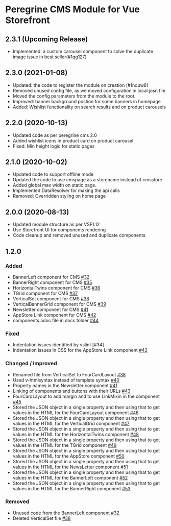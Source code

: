 # Peregrine CMS Module for Vue Storefront

## 2.3.1 (Upcoming Release)
- Implemented: a custom carousel component to solve the duplicate image issue in best seller(#1qg127)

## 2.3.0 (2021-01-08)
- Updated: the code to register the module on creation (#1nduw8)
- Removed unused config file, as we moved configuration in local.josn file 
- Moved the config parameters from the module to the root.
- Improved: banner background postion for some banners in homepage
- Added: Wishlist functionality on search results and on product carousels

## 2.2.0 (2020-10-13)
- Updated code as per peregrine cms 2.0
- Added wishlist icons in product card on product carousel
- Fixed: Min height logic for static pages

## 2.1.0 (2020-10-02)
- Updated code to support offline mode
- Updated the code to use cmspage as a storename instead of cmsstore
- Added global max width on static page.
- Implemented DataResolver for making the api calls
- Removed: Overridden styling on home page

## 2.0.0 (2020-08-13)
- Updated module structure as per VSF1.12
- Use Storefront UI for components rendering
- Code cleanup and removed unused and duplicate components

## 1.2.0

### Added
- BannerLeft component for CMS [#32](https://github.com/hotwax/vsf-peregrine/pull/32)
- BannerRight component for CMS [#35](https://github.com/hotwax/vsf-peregrine/pull/35)
- HorizontalTwins component for CMS [#36](https://github.com/hotwax/vsf-peregrine/pull/36)
- TGrid component for CMS [#37](https://github.com/hotwax/vsf-peregrine/pull/37)
- VerticalSet component for CMS [#38](https://github.com/hotwax/vsf-peregrine/pull/38)
- VerticalBannerGrid component for CMS [#39](https://github.com/hotwax/vsf-peregrine/pull/39)
- Newsletter component for CMS [#41](https://github.com/hotwax/vsf-peregrine/pull/41)
- AppStore Link component for CMS [#42](https://github.com/hotwax/vsf-peregrine/pull/42)
- components.adoc file in docs folder [#44](https://github.com/hotwax/vsf-peregrine/pull/44)


### Fixed
- Indentation issues identified by vslint [#34]
- Indentation issues in CSS for the AppStore Link component [#42](https://github.com/hotwax/vsf-peregrine/pull/42)


### Changed / Improved
- Renamed file from VerticalSet to FourCardLayout [#38](https://github.com/hotwax/vsf-peregrine/pull/38)
- Used v-htmlsyntax instead of template syntax [#40](https://github.com/hotwax/vsf-peregrine/pull/40)
- Property names in the Newsletter component [#41](https://github.com/hotwax/vsf-peregrine/pull/41)
- Linking of components and buttons with their URLs [#43](https://github.com/hotwax/vsf-peregrine/pull/43)
- FourCardLayout to add margin and to use LinkMixin in the component [#45](https://github.com/hotwax/vsf-peregrine/pull/45)
- Stored the JSON object in a single property and then using that to get values in the HTML for the FourCardLayout component [#46](https://github.com/hotwax/vsf-peregrine/pull/46)
- Stored the JSON object in a single property and then using that to get values in the HTML for the VerticalGrid component [#47](https://github.com/hotwax/vsf-peregrine/pull/47)
- Stored the JSON object in a single property and then using that to get values in the HTML for the HorizontalTwins component [#48](https://github.com/hotwax/vsf-peregrine/pull/48)
- Stored the JSON object in a single property and then using that to get values in the HTML for the TGrid component [#49](https://github.com/hotwax/vsf-peregrine/pull/49)
- Stored the JSON object in a single property and then using that to get values in the HTML for the AppStore component [#50](https://github.com/hotwax/vsf-peregrine/pull/50)
- Stored the JSON object in a single property and then using that to get values in the HTML for the NewsLetter component [#51](https://github.com/hotwax/vsf-peregrine/pull/51)
- Stored the JSON object in a single property and then using that to get values in the HTML for the BannerLeft component [#52](https://github.com/hotwax/vsf-peregrine/pull/52)
- Stored the JSON object in a single property and then using that to get values in the HTML for the BannerRight component [#53](https://github.com/hotwax/vsf-peregrine/pull/53)


### Removed
- Unused code from the BannerLeft component [#32](https://github.com/hotwax/vsf-peregrine/pull/32)
- Deleted VerticalSet file [#38](https://github.com/hotwax/vsf-peregrine/pull/38)

